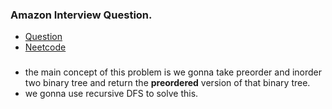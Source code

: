 ### Amazon Interview Question.
* [Question](https://leetcode.com/problems/construct-binary-tree-from-preorder-and-inorder-traversal)
* [Neetcode](https://www.youtube.com/watch?v=ihj4IQGZ2zc)

###
* the main concept of this problem is we gonna take preorder and inorder two binary tree and return the **preordered** version of that binary tree.
* we gonna use recursive DFS to solve this.